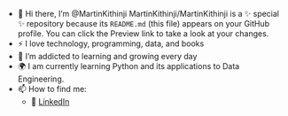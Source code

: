 - 👋 Hi there, I’m @MartinKithinji
MartinKithinji/MartinKithinji is a ✨ special ✨ repository because its `README.md` (this file) appears on your GitHub profile.
You can click the Preview link to take a look at your changes.
- :zap: I love technology, programming, data, and books
- 🌱 I’m addicted to learning and growing every day
- :earth_africa: I am currently learning Python and its applications to Data Engineering.
- 📫 How to find me:
  - :office: [LinkedIn](https://www.linkedin.com/in/martin-kithinji-mwirigi)
 
